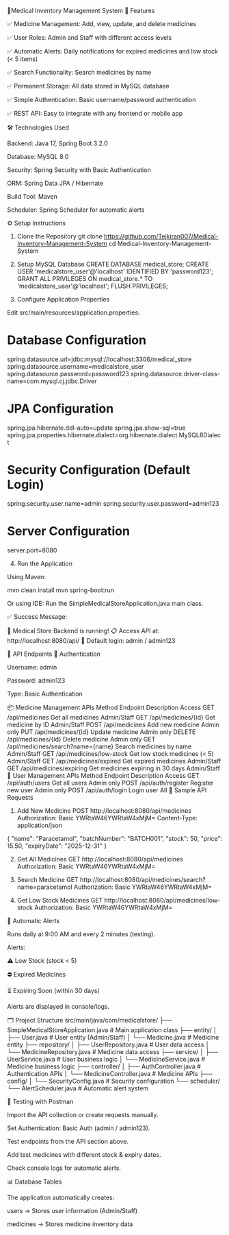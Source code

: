 🏥Medical Inventory Management System
🚀 Features

✅ Medicine Management: Add, view, update, and delete medicines

✅ User Roles: Admin and Staff with different access levels

✅ Automatic Alerts: Daily notifications for expired medicines and low stock (< 5 items)

✅ Search Functionality: Search medicines by name

✅ Permanent Storage: All data stored in MySQL database

✅ Simple Authentication: Basic username/password authentication

✅ REST API: Easy to integrate with any frontend or mobile app

🛠️ Technologies Used

Backend: Java 17, Spring Boot 3.2.0

Database: MySQL 8.0

Security: Spring Security with Basic Authentication

ORM: Spring Data JPA / Hibernate

Build Tool: Maven

Scheduler: Spring Scheduler for automatic alerts

⚙️ Setup Instructions
1. Clone the Repository
git clone https://github.com/Tejkiran007/Medical-Inventory-Management-System
cd Medical-Inventory-Management-System

2. Setup MySQL Database
CREATE DATABASE medical_store;
CREATE USER 'medicalstore_user'@'localhost' IDENTIFIED BY 'password123';
GRANT ALL PRIVILEGES ON medical_store.* TO 'medicalstore_user'@'localhost';
FLUSH PRIVILEGES;

3. Configure Application Properties

Edit src/main/resources/application.properties:

# Database Configuration
spring.datasource.url=jdbc:mysql://localhost:3306/medical_store
spring.datasource.username=medicalstore_user
spring.datasource.password=password123
spring.datasource.driver-class-name=com.mysql.cj.jdbc.Driver

# JPA Configuration
spring.jpa.hibernate.ddl-auto=update
spring.jpa.show-sql=true
spring.jpa.properties.hibernate.dialect=org.hibernate.dialect.MySQL8Dialect

# Security Configuration (Default Login)
spring.security.user.name=admin
spring.security.user.password=admin123

# Server Configuration
server.port=8080

4. Run the Application

Using Maven:

mvn clean install
mvn spring-boot:run


Or using IDE:
Run the SimpleMedicalStoreApplication.java main class.

✅ Success Message:

🏥 Medical Store Backend is running!
📋 Access API at: http://localhost:8080/api/
👤 Default login: admin / admin123

🔗 API Endpoints
🔐 Authentication

Username: admin

Password: admin123

Type: Basic Authentication

📦 Medicine Management APIs
Method	Endpoint	Description	Access
GET	/api/medicines	Get all medicines	Admin/Staff
GET	/api/medicines/{id}	Get medicine by ID	Admin/Staff
POST	/api/medicines	Add new medicine	Admin only
PUT	/api/medicines/{id}	Update medicine	Admin only
DELETE	/api/medicines/{id}	Delete medicine	Admin only
GET	/api/medicines/search?name={name}	Search medicines by name	Admin/Staff
GET	/api/medicines/low-stock	Get low stock medicines (< 5)	Admin/Staff
GET	/api/medicines/expired	Get expired medicines	Admin/Staff
GET	/api/medicines/expiring	Get medicines expiring in 30 days	Admin/Staff
👤 User Management APIs
Method	Endpoint	Description	Access
GET	/api/auth/users	Get all users	Admin only
POST	/api/auth/register	Register new user	Admin only
POST	/api/auth/login	Login user	All
📝 Sample API Requests
1. Add New Medicine
POST http://localhost:8080/api/medicines
Authorization: Basic YWRtaW46YWRtaW4xMjM=
Content-Type: application/json

{
  "name": "Paracetamol",
  "batchNumber": "BATCH001",
  "stock": 50,
  "price": 15.50,
  "expiryDate": "2025-12-31"
}

2. Get All Medicines
GET http://localhost:8080/api/medicines
Authorization: Basic YWRtaW46YWRtaW4xMjM=

3. Search Medicine
GET http://localhost:8080/api/medicines/search?name=paracetamol
Authorization: Basic YWRtaW46YWRtaW4xMjM=

4. Get Low Stock Medicines
GET http://localhost:8080/api/medicines/low-stock
Authorization: Basic YWRtaW46YWRtaW4xMjM=

🔔 Automatic Alerts

Runs daily at 9:00 AM and every 2 minutes (testing).

Alerts:

⚠️ Low Stock (stock < 5)

⛔ Expired Medicines

⏳ Expiring Soon (within 30 days)

Alerts are displayed in console/logs.

🗂️ Project Structure
src/main/java/com/medicalstore/
├── SimpleMedicalStoreApplication.java    # Main application class
├── entity/
│   ├── User.java                         # User entity (Admin/Staff)
│   └── Medicine.java                     # Medicine entity
├── repository/
│   ├── UserRepository.java               # User data access
│   └── MedicineRepository.java           # Medicine data access
├── service/
│   ├── UserService.java                  # User business logic
│   └── MedicineService.java              # Medicine business logic
├── controller/
│   ├── AuthController.java               # Authentication APIs
│   └── MedicineController.java           # Medicine APIs
├── config/
│   └── SecurityConfig.java               # Security configuration
└── scheduler/
    └── AlertScheduler.java               # Automatic alert system

🧪 Testing with Postman

Import the API collection or create requests manually.

Set Authentication: Basic Auth (admin / admin123).

Test endpoints from the API section above.

Add test medicines with different stock & expiry dates.

Check console logs for automatic alerts.

📊 Database Tables

The application automatically creates:

users → Stores user information (Admin/Staff)

medicines → Stores medicine inventory data
